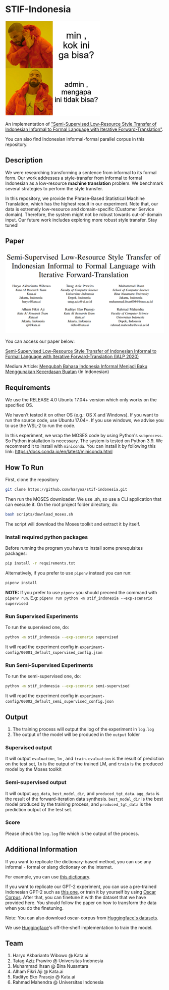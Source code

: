 # STIF-Indonesia

![Paper](imgs/meme_stif.PNG)

An implementation of ["Semi-Supervised Low-Resource Style Transfer of Indonesian Informal to Formal Language with Iterative Forward-Translation"](https://arxiv.org/abs/2011.03286v1).

You can also find Indonesian informal-formal parallel corpus in this repository.

## Description

We were researching transforming a sentence from informal to its formal form. Our work addresses a style-transfer from informal to formal  Indonesian as a low-resource **machine translation**  problem. We benchmark several strategies to perform the style transfer.

In this repository, we provide the Phrase-Based Statistical Machine Translation, which has the highest result in our experiment. Note that, our data is extremely low-resource and domain-specific (Customer Service domain). Therefore, the system might not be robust towards out-of-domain input. Our future work includes exploring more robust style transfer. Stay tuned!

## Paper

![Paper](imgs/paper.PNG)

You can access our paper below:

[Semi-Supervised Low-Resource Style Transfer of Indonesian Informal to Formal Language with Iterative Forward-Translation (IALP 2020)](https://arxiv.org/abs/2011.03286v1)

Medium Article: [Mengubah Bahasa Indonesia Informal Menjadi Baku Menggunakan Kecerdasan Buatan](https://medium.com/kata-engineering/mengubah-bahasa-indonesia-informal-menjadi-baku-menggunakan-kecerdasan-buatan-4c6317b00ea5) (In Indonesian)

## Requirements

We use the RELEASE 4.0 Ubuntu 17.04+ version which only works on the specified OS.

We haven't tested it on other OS (e.g.: OS X and Windows). If you want to run the source code, use Ubuntu 17.04+. If you use windows, we advise you to use the WSL-2 to run the code.

In this experiment, we wrap the MOSES code by using Python's `subprocess`. So Python installation is necessary. The system is tested on Python 3.9. We recommend it to install with `miniconda`. You can install it by following this link: https://docs.conda.io/en/latest/miniconda.html

## How To Run

First, clone the repository

```bash
git clone https://github.com/haryoa/stif-indonesia.git
```

Then run the MOSES downloader. We use .sh, so use a CLI application that can execute it. On the root project folder directory, do:

```bash
bash scripts/download_moses.sh
```

The script will download the Moses toolkit and extract it by itself.

### Install required python packages

Before running the program you have to install some prerequisites packages:

```bash
pip install -r requirements.txt
```

Alternatively, if you prefer to use `pipenv` instead you can run:

```bash
pipenv install
```

__NOTE:__ If you prefer to use `pipenv` you should preceed the command with `pipenv run`. E.g: `pipenv run python -m stif_indonesia --exp-scenario supervised`

### Run Supervised Experiments

To run the supervised one, do:

```bash
python -m stif_indonesia --exp-scenario supervised
```

It will read the experiment config in `experiment-config/00001_default_supervised_config.json`

### Run Semi-Supervised Experiments

To run the semi-supervised one, do:

```bash
python -m stif_indonesia --exp-scenario semi-supervised
```

It will read the experiment config in `experiment-config/00002_default_semi_supervised_config.json`

## Output

1. The training process will output the log of the experiment in `log.log`
2. The output of the model will be produced in the `output` folder

### Supervised output

It will output `evaluation`, `lm` , and `train`. `evaluation` is the result of  prediction on the test set, `lm` is the output of the trained LM, and `train` is the produced model by the Moses toolkit

### Semi-supervised output

It will output `agg_data`, `best_model_dir`, and `produced_tgt_data`. `agg_data` is the result of the forward-iteration data synthesis. `best_model_dir` is the best model produced by the training process, and `produced_tgt_data` is the prediction output of the test set.

### Score

Please check the `log.log` file which is the output of the process. 

## Additional Information

If you want to replicate the dictionary-based method, you can use any informal - formal or slang dictionary on the internet.

For example, you can use [this dictionary](https://github.com/louisowen6/NLP_bahasa_resources/blob/master/combined_slang_words.txt).

If you want to replicate our GPT-2 experiment, you can use a pre-trained Indonesian GPT-2 such as [this one](https://huggingface.co/cahya/gpt2-large-indonesian-522M), or train it by yourself by using [Oscar Corpus](https://oscar-corpus.com/). After that, you can finetune it with the dataset that we have provided here. You should follow the paper on how to transform the data when you do the finetuning.

Note: You can also download oscar-corpus from [Huggingface's datasets](https://huggingface.co/datasets).

We use [Huggingface](https://github.com/huggingface/transformers)'s off-the-shelf implementation to train the model.

## Team

1. Haryo Akbarianto Wibowo @ Kata.ai
2. Tatag Aziz Prawiro @ Universitas Indonesia
3. Muhammad Ihsan @ Bina Nusantara
4. Alham Fikri Aji @ Kata.ai
5. Radityo Eko Prasojo @ Kata.ai
6. Rahmad Mahendra @ Universitas Indonesia
